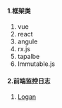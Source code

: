 #### 1.框架类

1. vue
2. react
3. angule
4. rx.js
5. tapalbe
6. Immutable.js

#### 2.前端监控日志

1. [Logan](https://github.com/Meituan-Dianping/Logan)



